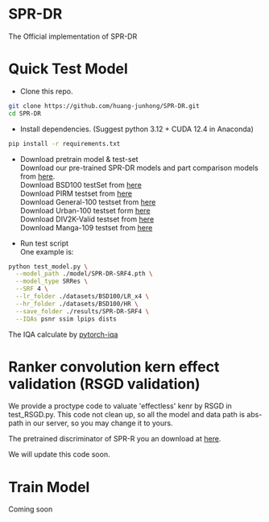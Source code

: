 # SPR-DR
The Official implementation of SPR-DR

# Quick Test Model

* Clone this repo.
```bash
git clone https://github.com/huang-junhong/SPR-DR.git
cd SPR-DR
```

* Install dependencies. (Suggest python 3.12 + CUDA 12.4 in Anaconda)
```bash
pip install -r requirements.txt
```

* Download pretrain model & test-set  
Download our pre-trained SPR-DR models and part comparison models from [here][pretrain-model].  
Download BSD100 testSet from [here][bsd100]  
Download PIRM testset from [here][pirm]  
Download General-100 testset from [here][g100]  
Download Urban-100 testset form [here][u100]  
Download DIV2K-Valid testset from [here][div2k]  
Download Manga-109 testset from [here][manga109]

* Run test script  
One example is:
```bash
python test_model.py \
  --model_path ./model/SPR-DR-SRF4.pth \
  --model_type SRRes \
  --SRF 4 \
  --lr_folder ./datasets/BSD100/LR_x4 \
  --hr_folder ./datasets/BSD100/HR \
  --save_folder ./results/SPR-DR-SRF4 \
  --IQAs psnr ssim lpips dists
```
The IQA calculate by [pytorch-iqa][pyiqa]

# Ranker convolution kern effect validation (RSGD validation)
We provide a proctype code to valuate 'effectless' kenr by RSGD in test_RSGD.py. This code not clean up, so all the model and data path is abs-path in our server, so you may change it to yours.

The pretrained discriminator of SPR-R you an download at [here][pretrain-model].

We will update this code soon.

# Train Model
Coming soon


[pretrain-model]: https://1drv.ms/f/c/c961ef6a7e95bfe2/EqKlfNuFjCJCgOru9AzYAl4BL4w30N2EzFHn9JKNrzsF9g
[bsd100]: https://huggingface.co/datasets/eugenesiow/BSD100
[pirm]: https://pirm.github.io/
[g100]: https://huggingface.co/datasets/goodfellowliu/General100
[u100]: https://www.kaggle.com/datasets/harshraone/urban100
[div2k]: https://data.vision.ee.ethz.ch/cvl/DIV2K/
[manga109]: http://www.manga109.org/en/
[pyiqa]: https://github.com/chaofengc/IQA-PyTorch
